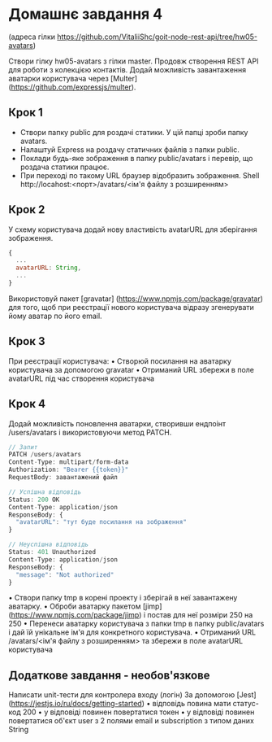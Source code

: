 # Домашнє завдання 4

(адреса гілки https://github.com/VitaliiShc/goit-node-rest-api/tree/hw05-avatars)

Створи гілку hw05-avatars з гілки master.
Продовж створення REST API для роботи з колекцією контактів. Додай можливість завантаження аватарки користувача через [Multer] (https://github.com/expressjs/multer).

## Крок 1

- Створи папку public для роздачі статики. У цій папці зроби папку avatars.
- Налаштуй Express на роздачу статичних файлів з папки public.
- Поклади будь-яке зображення в папку public/avatars і перевір, що роздача статики працює.
- При переході по такому URL браузер відобразить зображення.
  Shell http://locahost:<порт>/avatars/<ім'я файлу з розширенням>

## Крок 2

У схему користувача додай нову властивість avatarURL для зберігання зображення.

```js
{
  ...
  avatarURL: String,
  ...
}
```

Використовуй пакет [gravatar] (https://www.npmjs.com/package/gravatar) для того, щоб при реєстрації нового користувача відразу згенерувати йому аватар по його email.

## Крок 3

При реєстрації користувача:
• Створюй посилання на аватарку користувача за допомогою gravatar
• Отриманий URL збережи в поле avatarURL під час створення користувача

## Крок 4

Додай можливість поновлення аватарки, створивши ендпоінт /users/avatars і використовуючи метод PATCH.

```js
// Запит
PATCH /users/avatars
Content-Type: multipart/form-data
Authorization: "Bearer {{token}}"
RequestBody: завантажений файл

// Успішна відповідь
Status: 200 OK
Content-Type: application/json
ResponseBody: {
  "avatarURL": "тут буде посилання на зображення"
}

// Неуспішна відповідь
Status: 401 Unauthorized
Content-Type: application/json
ResponseBody: {
  "message": "Not authorized"
}
```

• Створи папку tmp в корені проекту і зберігай в неї завантажену аватарку.
• Оброби аватарку пакетом [jimp] (https://www.npmjs.com/package/jimp) і постав для неї розміри 250 на 250
• Перенеси аватарку користувача з папки tmp в папку public/avatars і дай їй унікальне ім'я для конкретного користувача.
• Отриманий URL /avatars/<ім'я файлу з розширенням> та збережи в поле avatarURL користувача

## Додаткове завдання - необов'язкове

Написати unit-тести для контролера входу (логін)
За допомогою [Jest] (https://jestjs.io/ru/docs/getting-started)
• відповідь повина мати статус-код 200
• у відповіді повинен повертатися токен
• у відповіді повинен повертатися об'єкт user з 2 полями email и subscription з типом даних String
